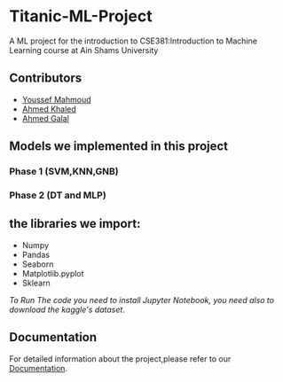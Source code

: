 # Titanic-ML-Project
A ML project for the introduction to CSE381:Introduction to Machine Learning course at Ain Shams University 

## Contributors
- [Youssef Mahmoud](https://github.com/xYoussefMahmoudx)
- [Ahmed Khaled](https://github.com/Ahmedkhaledd1)
- [Ahmed Galal](https://github.com/ABarakat27)

## Models we implemented in this project 
### Phase 1 (SVM,KNN,GNB)
### Phase 2 (DT and MLP)

## the libraries we import:
*	Numpy
*	Pandas
*	Seaborn
*	Matplotlib.pyplot
*	Sklearn


_To Run The code you need to install Jupyter Notebook,
you need also to download the kaggle's dataset_.

## Documentation

For detailed information about the project,please refer to our [Documentation](https://drive.google.com/file/d/1RVxQ4BKlh2j4qmnE1BV-DOyyJJf5olCQ/view?usp=drive_link).
